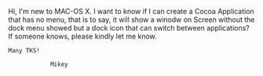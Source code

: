 

Hi,
    I'm new to MAC-OS X. 
    I want to know if I can create a Cocoa Application that has no menu, that is to say, it will show a winodw on Screen without the dock menu showed but a dock icon that can switch between applications?
    If someone knows, please kindly let me know.

    Many TKS!

                Mikey
